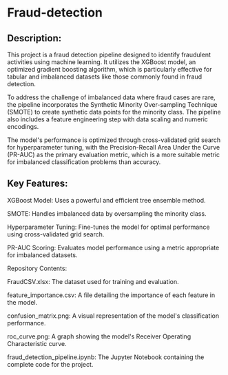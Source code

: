 # Fraud-detection

## Description:

This project is a fraud detection pipeline designed to identify fraudulent activities using machine learning. It utilizes the XGBoost model, an optimized gradient boosting algorithm, which is particularly effective for tabular and imbalanced datasets like those commonly found in fraud detection.

To address the challenge of imbalanced data where fraud cases are rare, the pipeline incorporates the Synthetic Minority Over-sampling Technique (SMOTE) to create synthetic data points for the minority class. The pipeline also includes a feature engineering step with data scaling and numeric encodings.

The model's performance is optimized through cross-validated grid search for hyperparameter tuning, with the Precision-Recall Area Under the Curve (PR-AUC) as the primary evaluation metric, which is a more suitable metric for imbalanced classification problems than accuracy.

## Key Features:

XGBoost Model: Uses a powerful and efficient tree ensemble method.

SMOTE: Handles imbalanced data by oversampling the minority class.

Hyperparameter Tuning: Fine-tunes the model for optimal performance using cross-validated grid search.

PR-AUC Scoring: Evaluates model performance using a metric appropriate for imbalanced datasets.

Repository Contents:

FraudCSV.xlsx: The dataset used for training and evaluation.

feature_importance.csv: A file detailing the importance of each feature in the model.

confusion_matrix.png: A visual representation of the model's classification performance.

roc_curve.png: A graph showing the model's Receiver Operating Characteristic curve.

fraud_detection_pipeline.ipynb: The Jupyter Notebook containing the complete code for the project.
